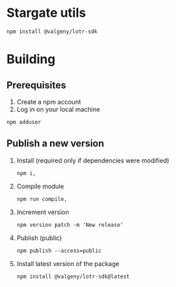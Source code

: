 # Stargate utils

```
npm install @valgeny/lotr-sdk
```


# Building


## Prerequisites
1. Create a npm account
1. Log in on your local machine
```
npm adduser
```

## Publish a new version

1. Install (required only if dependencies were modified)

    ```
    npm i,
    ```
1. Compile module

    ```
    npm run compile,
    ```
1. Increment version
    ```
    npm version patch -m 'New release'
    ```
1. Publish (public)
    ```
    npm publish --access=public
    ```

1. Install latest version of the package
    ```
    npm install @valgeny/lotr-sdk@latest
    ```
